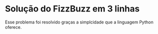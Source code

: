 # Solução do FizzBuzz em 3 linhas
 Esse problema foi resolvido graças a simplcidade que a linguagem Python oferece.